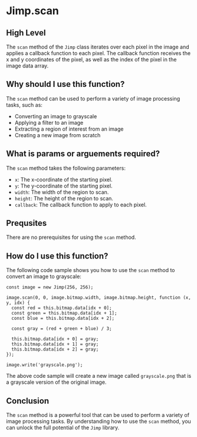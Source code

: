 
  
   # **Jimp.scan**

## High Level

The `scan` method of the `Jimp` class iterates over each pixel in the image and applies a callback function to each pixel. The callback function receives the x and y coordinates of the pixel, as well as the index of the pixel in the image data array.

## Why should I use this function?

The `scan` method can be used to perform a variety of image processing tasks, such as:

* Converting an image to grayscale
* Applying a filter to an image
* Extracting a region of interest from an image
* Creating a new image from scratch

## What is params or arguements required?

The `scan` method takes the following parameters:

* `x`: The x-coordinate of the starting pixel.
* `y`: The y-coordinate of the starting pixel.
* `width`: The width of the region to scan.
* `height`: The height of the region to scan.
* `callback`: The callback function to apply to each pixel.

## Prequsites

There are no prerequisites for using the `scan` method.

## How do I use this function?

The following code sample shows you how to use the `scan` method to convert an image to grayscale:

```
const image = new Jimp(256, 256);

image.scan(0, 0, image.bitmap.width, image.bitmap.height, function (x, y, idx) {
  const red = this.bitmap.data[idx + 0];
  const green = this.bitmap.data[idx + 1];
  const blue = this.bitmap.data[idx + 2];

  const gray = (red + green + blue) / 3;

  this.bitmap.data[idx + 0] = gray;
  this.bitmap.data[idx + 1] = gray;
  this.bitmap.data[idx + 2] = gray;
});

image.write('grayscale.png');
```

The above code sample will create a new image called `grayscale.png` that is a grayscale version of the original image.

## Conclusion

The `scan` method is a powerful tool that can be used to perform a variety of image processing tasks. By understanding how to use the `scan` method, you can unlock the full potential of the `Jimp` library.
  
  